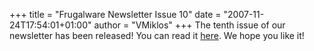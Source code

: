 +++
title = "Frugalware Newsletter Issue 10"
date = "2007-11-24T17:54:01+01:00"
author = "VMiklos"
+++
The tenth issue of our newsletter has been released! You can read it [here](/newsletter/10). We hope you like it!